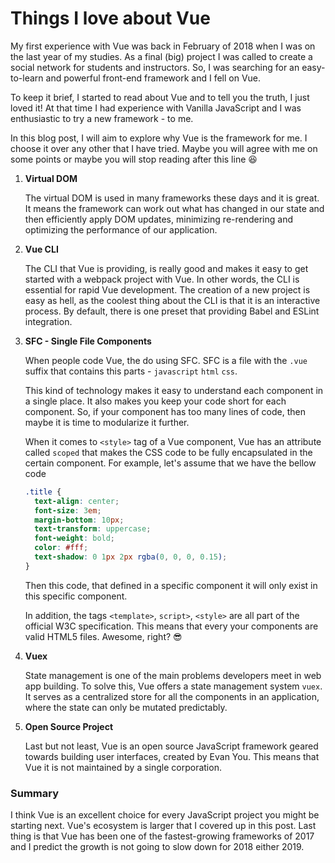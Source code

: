 # Things I love about Vue

My first experience with Vue was back in February of 2018 when I was on the last year of my studies. As a final (big) project I was called to create a social network for students and instructors. So, I was searching for an easy-to-learn and powerful front-end framework and I fell on Vue.

To keep it brief, I started to read about Vue and to tell you the truth, I just loved it! At that time I had experience with Vanilla JavaScript and I was enthusiastic to try a new framework - to me.

In this blog post, I will aim to explore why Vue is the framework for me. I choose it over any other that I have tried. Maybe you will agree with me on some points or maybe you will stop reading after this line :laughing:

1. **Virtual DOM**

   The virtual DOM is used in many frameworks these days and it is great. It means the framework can work out what has changed in our state and then efficiently apply DOM updates, minimizing re-rendering and optimizing the performance of our application.

2. **Vue CLI**

   The CLI that Vue is providing, is really good and makes it easy to get started with a webpack project with Vue. In other words, the CLI is essential for rapid Vue development. The creation of a new project is easy as hell, as the coolest thing about the CLI is that it is an interactive process. By default, there is one preset that providing Babel and ESLint integration.

3. **SFC - Single File Components**

   When people code Vue, the do using SFC. SFC is a file with the `.vue` suffix that contains this parts - `javascript` `html` `css`.

   This kind of technology makes it easy to understand each component in a single place. It also makes you keep your code short for each component. So, if your component has too many lines of code, then maybe it is time to modularize it further.

   When it comes to `<style>` tag of a Vue component, Vue has an attribute called `scoped` that makes the CSS code to be fully encapsulated in the certain component. For example, let's assume that we have the bellow code

   ```css
   .title {
     text-align: center;
     font-size: 3em;
     margin-bottom: 10px;
     text-transform: uppercase;
     font-weight: bold;
     color: #fff;
     text-shadow: 0 1px 2px rgba(0, 0, 0, 0.15);
   }
   ```

   Then this code, that defined in a specific component it will only exist in this specific component.

   In addition, the tags `<template>`, `script>`, `<style>` are all part of the official W3C specification. This means that every your components are valid HTML5 files. Awesome, right? :sunglasses:

4. **Vuex**

   State management is one of the main problems developers meet in web app building. To solve this, Vue offers a state management system `vuex`. It serves as a centralized store for all the components in an application, where the state can only be mutated predictably.

5. **Open Source Project**

   Last but not least, Vue is an open source JavaScript framework geared towards building user interfaces, created by Evan You. This means that Vue it is not maintained by a single corporation.

### Summary

I think Vue is an excellent choice for every JavaScript project you might be starting next. Vue's ecosystem is larger that I covered up in this post. Last thing is that Vue has been one of the fastest-growing frameworks of 2017 and I predict the growth is not going to slow down for 2018 either 2019.
